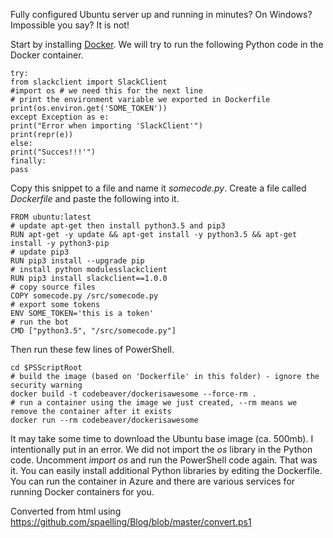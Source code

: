 ﻿Fully configured Ubuntu server up and running in minutes? On Windows?
Impossible you say? It is not!

Start by installing [Docker](https://www.docker.com/). We will try to
run the following Python code in the Docker container.
```
try:
from slackclient import SlackClient
#import os # we need this for the next line
# print the environment variable we exported in Dockerfile
print(os.environ.get('SOME_TOKEN'))
except Exception as e:
print("Error when importing 'SlackClient'")
print(repr(e))
else:
print("Succes!!!'")
finally:
pass
```
Copy this snippet to a file and name it *somecode.py*. Create a file
called *Dockerfile* and paste the following into it.
```
FROM ubuntu:latest
# update apt-get then install python3.5 and pip3
RUN apt-get -y update && apt-get install -y python3.5 && apt-get install -y python3-pip
# update pip3
RUN pip3 install --upgrade pip
# install python modulesslackclient
RUN pip3 install slackclient==1.0.0
# copy source files
COPY somecode.py /src/somecode.py
# export some tokens
ENV SOME_TOKEN='this is a token'
# run the bot
CMD ["python3.5", "/src/somecode.py"]
```
Then run these few lines of PowerShell.
```
cd $PSScriptRoot
# build the image (based on 'Dockerfile' in this folder) - ignore the security warning
docker build -t codebeaver/dockerisawesome --force-rm .
# run a container using the image we just created, --rm means we remove the container after it exists
docker run --rm codebeaver/dockerisawesome
```
It may take some time to download the Ubuntu base image (ca. 500mb).
I intentionally put in an error. We did not import the *os* library in
the Python code. Uncomment *import os* and run the PowerShell code
again. That was it. You can easily install additional Python libraries
by editing the Dockerfile.
You can run the container in Azure and there are various services for
running Docker containers for you.

Converted from html using https://github.com/spaelling/Blog/blob/master/convert.ps1 

